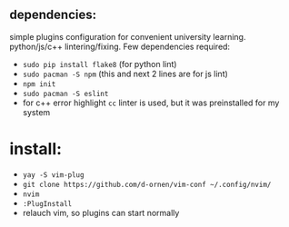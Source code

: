## dependencies:
simple plugins configuration for convenient university learning. python/js/c++ lintering/fixing. Few dependencies required:
* `sudo pip install flake8` (for python lint)
* `sudo pacman -S npm` (this and next 2 lines are for js lint)
* `npm init`
* `sudo pacman -S eslint`
* for c++ error highlight `cc` linter is used, but it was preinstalled for my system

# install:
* `yay -S vim-plug`
* `git clone https://github.com/d-ornen/vim-conf ~/.config/nvim/`
* `nvim`
* `:PlugInstall`
* relauch vim, so plugins can start normally

